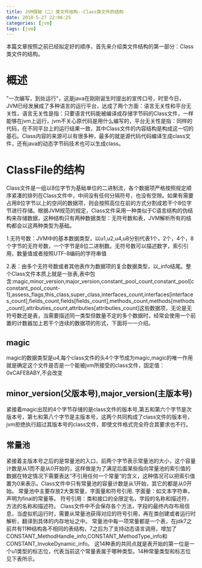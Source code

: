 ```yaml
---
title: JVM探秘（二）类文件结构--Class类文件的结构
date: 2018-5-27 22:06:25
categories: [jvm]
tags: [jvm]
---
```


本篇文章按照之前已经拟定好的顺序，首先来介绍类文件结构的第一部分：Class类文件的结构。
<!-- more -->

# 概述
"一次编写，到处运行"，这是java在刚刚诞生时提出的宣传口号，时至今日，JVM已经发展成了多种语言的运行平台，达成了两个方面：语言无关性和平台无关性，语言无关性是指：只要语言代码能被编译成存储字节码的Class文件，一样能够在jvm上运行，jvm不关心原代码是用什么编写的，平台无关性是指：同样的代码，在不同平台上的运行结果一致，其中Class文件的内容结构是构成这一切的基石。Class内容的来源可以有很多种，最多的就是源代码代码编译生成class文件，还有java的动态字节码技术也可以生成class。
# ClassFile的结构
Class文件是一组以8位字节为基础单位的二进制流，各个数据项严格按照规定顺序紧凑的排列在Class文件中，中间没有任何分隔符号，也没有空隙。如果有需要占用8位字节以上的空间的数据项，则会按照高位在前的方式分割成若干个8位字节进行存储。根据JVM规范的规定，Class文件采用一种类似于C语言结构的伪结构来存储数据，这种结构只有两种数据类型：无符号数和表，JVM解析所有的结构都会以这两种类型为基础。

1.无符号数：JVM中的基本数据类型，以u1,u2,u4,u8分别代表1个，2个，4个，8个字节的无符号数，一个字节是8位二进制数。无符号数可以描述数字，索引引用，数量值或者按照UTF-8编码的字符串值

2.表：由多个无符号数或者其他表作为数据项的复合数据类型，以_info结尾。整个Class文件本质上就是一张表,表中包含:magic,minor_version,major_version,constant_pool_count,constant_pool[cconstant_pool_count-1],assess_flags,this_class,super_class,interfaces_count,interfaces[interfaces_count],fields_count,fields[fields_count],methods_count,methods[methods_count],attributies_count,attributies[attributies_count]这些数据项，无论是无符号数还是表，当需要描述同一类型但数量不定的多个数据时，经常会使用一个前置的计数器加上若干个连续的数据项的形式，下面将一一介绍。
## magic
magic的数据类型是u4,每个class文件的头4个字节成为magic,magic的唯一作用就是确定这个文件是否是一个能被jvm所接受的class文件，固定值：0xCAFEBABY,不会改变
## minor_version(父版本号),major_version(主版本号)
紧接着magic出现的4个字节存储的是class文件的版本号,第五和第六个字节是次版本号，第七和第八个字节是主版本号，这两个共同构成了class文件的版本号，jvm拒绝执行超过其版本号的class文件，即使文件格式完全符合其要求也不行。
## 常量池
紧接着主版本号之后的是常量池的入口，前两个字节表示常量池的大小，这个容量计数是从1而不是从0开始的，这样做是为了满足后面某些指向常量池的索引值的数据在特定情况下需要表达“不引用任何一个常量”的含义，这种情况可以把索引值置为0来表示。Class文件中只有常量池的容量计数是从1开始，其它的都是从0开始。
常量池中主要存放2大类常量，字面量和符号引用.
字面量：如文本字符串，声明为final的常量等。
符号引用：类和接口的全限定名，字段的名称和描述符，方法的名称和描述符。
Class文件中不会保存各个方法，字段的最终内存布局信息，当虚拟机运行时，需要从常量池获得对应的符号引用，再在类创建或者运行时解析，翻译到具体的内存地址之中。
常量池中每一项常量都是一个表，在jdk7之前共有11种结构各不相同的表结构，7之后为了支持动态语言调用，增加了CONSTANT_MethodHandle_info,CONSTANT_MethodType_info和CONSTANT_InvokeDynamic_info。
这14种表的共同点就是表开始的第一位是一个u1类型的标志位，代表当前这个常量表属于哪种类型。14种常量类型和标志位见下表所示。
